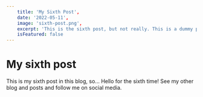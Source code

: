 ```yaml
---
	title: 'My Sixth Post',
	date: '2022-05-11',
	image: 'sixth-post.png',
	excerpt: 'This is the sixth post, but not really. This is a dummy post.',
	isFeatured: false
---
```


# My sixth post

This is my sixth post in this blog, so... Hello for the sixth time!
See my other blog and posts and follow me on social media.
